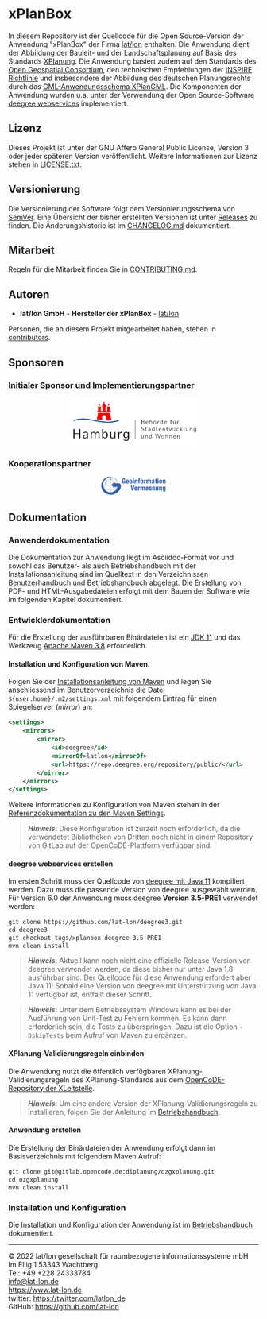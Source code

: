 # xPlanBox

In diesem Repository ist der Quellcode für die Open Source-Version der Anwendung "xPlanBox" der Firma [lat/lon](https://www.lat-lon.de) enthalten. Die Anwendung dient der Abbildung der Bauleit- und der Landschaftsplanung auf Basis des Standards [XPlanung](https://xleitstelle.de/xplanung/ueber_xplanung). Die Anwendung basiert zudem auf den Standards des [Open Geospatial Consortium](https://www.ogc.org/), den technischen Empfehlungen der [INSPIRE Richtlinie](https://inspire.ec.europa.eu/) und insbesondere der Abbildung des deutschen Planungsrechts durch das [GML-Anwendungsschema XPlanGML](https://xleitstelle.de/xplanung/releases-xplanung). Die Komponenten der Anwendung wurden u.a. unter der Verwendung der Open Source-Software [deegree webservices](https://www.deegree.org) implementiert.

## Lizenz

Dieses Projekt ist unter der GNU Affero General Public License, Version 3 oder jeder späteren Version veröffentlicht. Weitere Informationen zur Lizenz stehen in [LICENSE.txt](LICENSE.txt).

## Versionierung

Die Versionierung der Software folgt dem Versionierungsschema von [SemVer](http://semver.org/). Eine Übersicht der bisher erstellten Versionen ist unter [Releases](../../releases) zu finden. Die Änderungshistorie ist im [CHANGELOG.md](CHANGELOG.md) dokumentiert.

## Mitarbeit

Regeln für die Mitarbeit finden Sie in [CONTRIBUTING.md](CONTRIBUTING.md).

## Autoren

* **lat/lon GmbH** - **Hersteller der xPlanBox** - [lat/lon](https://github.com/lat-lon)

Personen, die an diesem Projekt mitgearbeitet haben, stehen in [contributors](CONTRIBUTORS.md).

## Sponsoren 

### Initialer Sponsor und Implementierungspartner

<p align="center">
  <a href="https://www.hamburg.de/bsw/" target="_blank">
    <img width="260px" src="sponsor_bsw.png">
  </a>
</p>


### Kooperationspartner

<p align="center">
  <a href="https://geoinfo.hamburg.de/" target="_blank">
    <img width="130px" src="sponsor_lgv.png">
  </a>
</p>

## Dokumentation

### Anwenderdokumentation

Die Dokumentation zur Anwendung liegt im Asciidoc-Format vor und sowohl das Benutzer- als auch Betriebshandbuch mit der Installationsanleitung sind im Quelltext in den Verzeichnissen [Benutzerhandbuch](xplan-documentation/xplan-benutzerhandbuch/src/main/asciidoc) und [Betriebshandbuch](xplan-documentation/xplan-betriebshandbuch/src/main/asciidoc) abgelegt. Die Erstellung von PDF- und HTML-Ausgabedateien erfolgt mit dem Bauen der Software wie im folgenden Kapitel dokumentiert.

### Entwicklerdokumentation

Für die Erstellung der ausführbaren Binärdateien ist ein [JDK 11](https://adoptium.net/?variant=openjdk11&jvmVariant=hotspot) und das Werkzeug [Apache Maven 3.8](https://maven.apache.org/) erforderlich.

#### Installation und Konfiguration von Maven. 

Folgen Sie der [Installationsanleitung von Maven](https://maven.apache.org/install.html) und legen Sie anschliessend im Benutzerverzeichnis die Datei `${user.home}/.m2/settings.xml` mit folgendem Eintrag für einen Spiegelserver (_mirror_) an:
```xml
<settings>
    <mirrors>
        <mirror>
            <id>deegree</id>
            <mirrorOf>latlon</mirrorOf>
            <url>https://repo.deegree.org/repository/public/</url>
        </mirror>
    </mirrors>
</settings>
```
Weitere Informationen zu Konfiguration von Maven stehen in der [Referenzdokumentation zu den Maven Settings](https://maven.apache.org/settings.html).

> **_Hinweis_**: Diese Konfiguration ist zurzeit noch erforderlich, da die verwendetet Bibliotheken von Dritten noch nicht in einem Repository von GitLab auf der OpenCoDE-Plattform verfügbar sind.

#### deegree webservices erstellen

Im ersten Schritt muss der Quellcode von [deegree mit Java 11](https://github.com/lat-lon/deegree3/tree/xplanbox-deegree3.5) kompiliert werden. Dazu muss die passende Version von deegree ausgewählt werden. Für Version 6.0 der Anwendung muss deegree **Version 3.5-PRE1** verwendet werden:

```shell
git clone https://github.com/lat-lon/deegree3.git
cd deegree3
git checkout tags/xplanbox-deegree-3.5-PRE1
mvn clean install
```
> **_Hinweis_**: Aktuell kann noch nicht eine offizielle Release-Version von deegree verwendet werden, da diese bisher nur unter Java 1.8 ausführbar sind. Der Quellcode für diese Anwendung erfordert aber Java 11! Sobald eine Version von deegree mit Unterstützung von Java 11 verfügbar ist, entfällt dieser Schritt.

> **_Hinweis_**: Unter dem Betriebssystem Windows kann es bei der Ausführung von Unit-Test zu Fehlern kommen. Es kann dann erforderlich sein, die Tests zu überspringen. Dazu ist die Option `-DskipTests` beim Aufruf von Maven zu ergänzen.

#### XPlanung-Validierungsregeln einbinden

Die Anwendung nutzt die öffentlich verfügbaren XPlanung-Validierungsregeln des XPlanung-Standards aus dem [OpenCoDE-Repository der XLeitstelle](https://gitlab.opencode.de/xleitstelle/xplanung/validierungsregeln/standard).

> **_Hinweis_**: Um eine andere Version der XPlanung-Validierungsregeln zu installieren, folgen Sie der Anleitung im [Betriebshandbuch](xplan-documentation/xplan-betriebshandbuch/src/main/asciidoc).

#### Anwendung erstellen

Die Erstellung der Binärdateien der Anwendung erfolgt dann im Basisverzeichnis mit folgendem Maven Aufruf:

```shell
git clone git@gitlab.opencode.de:diplanung/ozgxplanung.git
cd ozgxplanung
mvn clean install
```

### Installation und Konfiguration

Die Installation und Konfiguration der Anwendung ist im [Betriebshandbuch](xplan-documentation/xplan-betriebshandbuch/src/main/asciidoc) dokumentiert.

----
© 2022 lat/lon gesellschaft für raumbezogene informationssysteme mbH  
Im Ellig 1
53343 Wachtberg  
Tel: +49 +228 24333784  
info@lat-lon.de  
https://www.lat-lon.de  
twitter: https://twitter.com/latlon_de  
GitHub: https://github.com/lat-lon
